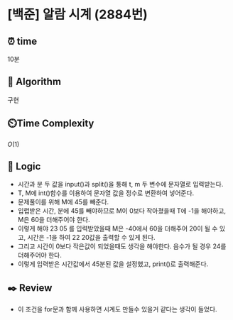 # [백준] 알람 시계 (2884번)

## ⏰  **time**

10분

## :pushpin: **Algorithm**

구현

## ⏲️**Time Complexity**

$O(1)$

## :round_pushpin: **Logic**

-  시간과 분 두 값을 input()과 split()을 통해 t, m 두 변수에 문자열로 입력받는다.
- T, M에 int()함수를 이용하여 문자열 값을 정수로 변환하여 넣어준다.
- 문제풀이를 위해 M에 45를 빼준다.
- 입렵받은 시간, 분에 45를 빼야하므로 M이 0보다 작아졌을때 T에 -1을 해야하고, M은 60을 더해주어야 한다.
- 이렇게 해야 23 05 를 입력받았을때 M은 -40에서 60을 더해주어 20이 될 수 있고, 시간은 -1을 하여 22 20값을 출력할 수 있게 된다.
- 그리고 시간이 0보다 작은값이 되었을때도 생각을 해야한다. 음수가 될 경우 24를 더해주어야 한다.
- 이렇게 입력받은 시간값에서 45분된 값을 설정했고, print()로 출력해준다.

## :black_nib: **Review**

- 이 조건을 for문과 함께 사용하면 시계도 만들수 있을거 같다는 생각이 들었다.